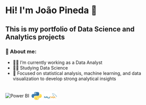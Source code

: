 # Hi! I'm João Pineda 👋

## This is my portfolio of Data Science and Analytics projects

### 📝 About me: 
- 👨‍💻 I’m currently working as a Data Analyst 
- 👨‍🎓 Studying Data Science
- 🎯 Focused on statistical analysis, machine learning, and data visualization to develop strong analytical insights

<div style="display: inline_block"><br>
  <img align="center" alt="Power BI" height="30" width="40" src="https://raw.githubusercontent.com/microsoft/PowerBI-Icons/refs/heads/main/SVG/Power-BI.svg">
  <img align="center" alt="Python" height="30" width="40" src="https://raw.githubusercontent.com/devicons/devicon/master/icons/python/python-original.svg">
  <img align="center" alt="SQL" height="30" width="40" src="https://raw.githubusercontent.com/devicons/devicon/refs/heads/master/icons/mysql/mysql-original-wordmark.svg">
</div>
